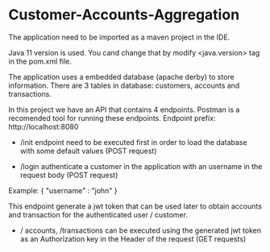 # Customer-Accounts-Aggregation

The application need to be imported as a maven project in the IDE.

Java 11 version is used. You cand change that by modify <java.version> tag in the pom.xml file.

The application uses a embedded database (apache derby) to store information.
There are 3 tables in database:  customers, accounts and transactions.

In this project we have an API that contains 4 endpoints.
Postman is a recomended tool for running these endpoints.
Endpoint prefix: http://localhost:8080

- /init endpoint need to be executed first in order to load the database with some default values (POST request)

- /login authenticate a customer in the application with an username in the request body (POST request)
 
 Example:
 {
    "username" : "john"
 }
 
 This endpoint generate a jwt token that can be used later to obtain accounts and transaction for the authenticated user / customer.

- / accounts, /transactions can be executed using the generated jwt token as an Authorization key in the Header of the request (GET requests)
